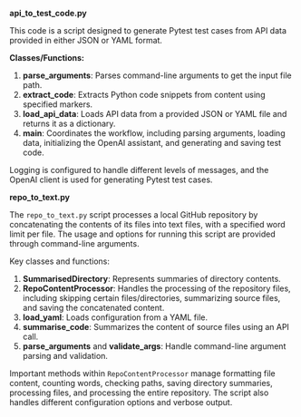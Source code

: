**api_to_test_code.py**

This code is a script designed to generate Pytest test cases from API data provided in either JSON or YAML format.

**Classes/Functions:**
1. **parse_arguments**: Parses command-line arguments to get the input file path.
2. **extract_code**: Extracts Python code snippets from content using specified markers.
3. **load_api_data**: Loads API data from a provided JSON or YAML file and returns it as a dictionary.
4. **main**: Coordinates the workflow, including parsing arguments, loading data, initializing the OpenAI assistant, and generating and saving test code.

Logging is configured to handle different levels of messages, and the OpenAI client is used for generating Pytest test cases.

**repo_to_text.py**

The `repo_to_text.py` script processes a local GitHub repository by concatenating the contents of its files into text files, with a specified word limit per file. The usage and options for running this script are provided through command-line arguments.

Key classes and functions:

1. **SummarisedDirectory**: Represents summaries of directory contents.
2. **RepoContentProcessor**: Handles the processing of the repository files, including skipping certain files/directories, summarizing source files, and saving the concatenated content.
3. **load_yaml**: Loads configuration from a YAML file.
4. **summarise_code**: Summarizes the content of source files using an API call.
5. **parse_arguments** and **validate_args**: Handle command-line argument parsing and validation.

Important methods within `RepoContentProcessor` manage formatting file content, counting words, checking paths, saving directory summaries, processing files, and processing the entire repository. The script also handles different configuration options and verbose output.

